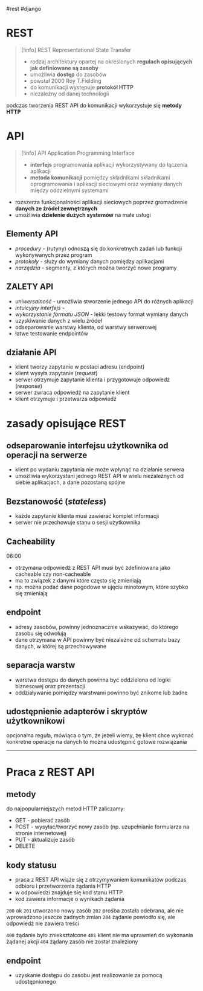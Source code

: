 #rest 
#django 

# REST

>[!info] REST
> Representational State Transfer
> - rodzaj architektury opartej na określonych **regułach opisujących jak definiowane są zasoby**
> - umożliwia **dostęp** do zasobów 
> - powstał 2000 Roy T.Fielding
> - do komunikacji występuje **protokół HTTP**
> - niezależny od danej technologii

podczas tworzenia REST API do komunikacji wykorzystuje się **metody HTTP**


# API
>[!info] API
>Application Programming Interface
>- **interfejs** programowania aplikacji wykorzystywany do łączenia aplikacji
>- **metoda komunikacji** pomiędzy składnikami składnikami oprogramowania i aplikacji sieciowymi oraz wymiany danych między oddzielnymi systemami

- rozszerza funkcjonalności aplikacji sieciowych poprzez gromadzenie **danych ze źródeł zewnętrznych**
- umożliwia **dzielenie dużych systemów** na małe usługi 

## Elementy API
- *procedury* - (rutyny) odnoszą się do konkretnych zadań lub funkcji wykonywanych przez program
- *protokoły* - służy do wymiany danych pomiędzy aplikacjami
- *narzędzia* - segmenty, z których można tworzyć nowe programy

## ZALETY API
- *uniwersalność* - umożliwia stworzenie jednego API do różnych aplikacji
- *intuicyjny interfejs* - 
- *wykorzystanie formatu JSON* - lekki testowy format wymiany danych 
- uzyskiwanie danych z wielu źródeł
- odseparowanie warstwy klienta, od warstwy serwerowej
- łatwe testowanie endpointów


## działanie API
- klient tworzy zapytanie w postaci adresu (endpoint)
- klient wysyła zapytanie (*request*)
- serwer otrzymuje zapytanie klienta i przygotowuje odpowiedź (*response*)
- serwer zwraca odpowiedź na zapytanie klient
- klient otrzymuje i przetwarza odpowiedź


# zasady opisujące REST

## odseparowanie interfejsu użytkownika od operacji na serwerze
- klient po wydaniu zapytania nie może wpłynąć na działanie serwera
- umożliwia wykorzystani jednego REST API w wielu niezależnych od siebie aplikacjach, a dane pozostaną spójne

## Bezstanowość (*stateless*)
- każde zapytanie klienta musi zawierać komplet informacji
- serwer nie przechowuje stanu o sesji użytkownika


## Cacheability
06:00
- otrzymana odpowiedź z REST API musi być zdefiniowana jako cacheable czy non-cacheable
- ma to związek z danymi które często się zmieniają
- np. można podać dane pogodowe w ujęciu minotowym, które szybko się zmieniają

## endpoint
- adresy zasobów, powinny jednoznacznie wskazywać, do którego zasobu się odwołują
- dane otrzymana w API powinny być niezależne od schematu bazy danych, w której są przechowywane

## separacja warstw
- warstwa dostępu do danych powinna być oddzielona od logiki biznesowej oraz prezentacji
- oddziaływanie pomiędzy warstwami powinno być znikome lub żadne


## udostępnienie adapterów i skryptów użytkownikowi
opcjonalna reguła, mówiąca o tym, że jeżeli wiemy, że klient chce wykonać konkretne operacje na danych to można udostępnić gotowe rozwiązania


----
# Praca z REST API

## metody
do najpopularniejszych metod HTTP zaliczamy:
- GET - pobierać zasób
- POST - wysyłać/tworzyć nowy zasób (np. uzupełnianie formularza na stronie internetowej)
- PUT - aktualizuje zasób
- DELETE

## kody statusu
- praca z REST API wiąże się z otrzymywaniem komunikatów podczas odbioru i przetworzenia żądania HTTP
- w odpowiedzi znajduje się kod stanu HTTP
- kod zawiera informacje o wynikach żądania

`200` ok
`201` utworzono nowy zasób
`202` prośba została odebrana, ale nie wprowadzono jeszcze żadnych zmian
`204` żądanie powiodło się, ale odpowiedź nie zawiera treści


`400` żądanie było zniekształcone
`401`  klient nie ma uprawnień do wykonania żądanej akcji
`404` żądany zasób nie został znaleziony

## endpoint
- uzyskanie dostępu do zasobu jest realizowanie za pomocą udostępnionego 




